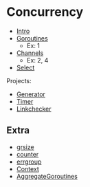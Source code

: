 # Concurrency

* [Intro](Intro.md)
* [Goroutines](goroutines/README.md)
    * Ex: 1
* [Channels](channels/README.md)
    * Ex: 2, 4
* [Select](select/README.md)

Projects:

* [Generator](../../tasks/generator/main.go)
* [Timer](../../tasks/timer/main.go)
* [Linkchecker](../../tasks/linkchecker/main.go)

## Extra

* [grsize](ExtraSolutions/grsize/main.go)
* [counter](ExtraSolutions/counter/)   
* [errgroup](ExtraSolutions/errgroup/main.go)
* [Context](context/README.md)
* [AggregateGoroutines](https://github.com/kubernetes/apimachinery/blob/06deae5c9c2c030d771a467e086b6c791e8800dc/pkg/util/errors/errors.go#L231-L246)
